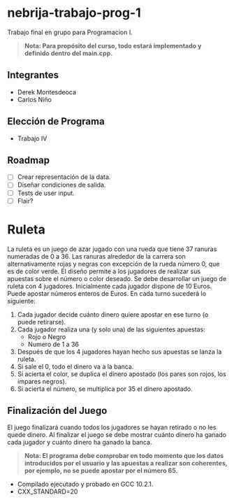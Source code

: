# nebrija-trabajo-prog-1
Trabajo final en grupo para Programacion I.  
  
> **Nota: Para propósito del curso, todo estará implementado y definido dentro del main.cpp.**

## Integrantes
- Derek Montesdeoca
- Carlos Niño

## Elección de Programa
- Trabajo IV

## Roadmap
- [ ] Crear representación de la data.
- [ ] Diseñar condiciones de salida.
- [ ] Tests de user input.
- [ ] Flair?

# Ruleta
La ruleta es un juego de azar jugado con una rueda que tiene 37 ranuras numeradas de 0 a 36.
Las ranuras alrededor de la carrera son alternativamente rojas y negras con excepción de la
rueda número 0, que es de color verde. El diseño permite a los jugadores de realizar sus
apuestas sobre el número o color deseado.
Se debe desarrollar un juego de ruleta con 4 jugadores. Inicialmente cada jugador dispone de
10 Euros. Puede apostar números enteros de Euros. En cada turno sucederá lo siguiente:
  

1. Cada jugador decide cuánto dinero quiere apostar en ese turno (o puede retirarse).
2. Cada jugador realiza una (y solo una) de las siguientes apuestas:
    - Rojo o Negro
    - Numero de 1 a 36
3. Después de que los 4 jugadores hayan hecho sus apuestas se lanza la ruleta.
4. Si sale el 0, todo el dinero va a la banca.
5. Si acierta el color, se duplica el dinero apostado (los pares son rojos, los impares negros).
6. Si acierta el número, se multiplica por 35 el dinero apostado.
  
## Finalización del Juego 
El juego finalizará cuando todos los jugadores se hayan retirado o no les quede dinero.
Al finalizar el juego se debe mostrar cuánto dinero ha ganado cada jugador y cuánto dinero ha
ganado la banca.
> **Nota: El programa debe comprobar en todo momento que los datos introducidos por el usuario y las apuestas a realizar son coherentes, por ejemplo, no se puede apostar por el número 65.**
    
  
- Compilado ejecutado y probado en GCC 10.2.1.
- CXX_STANDARD=20
